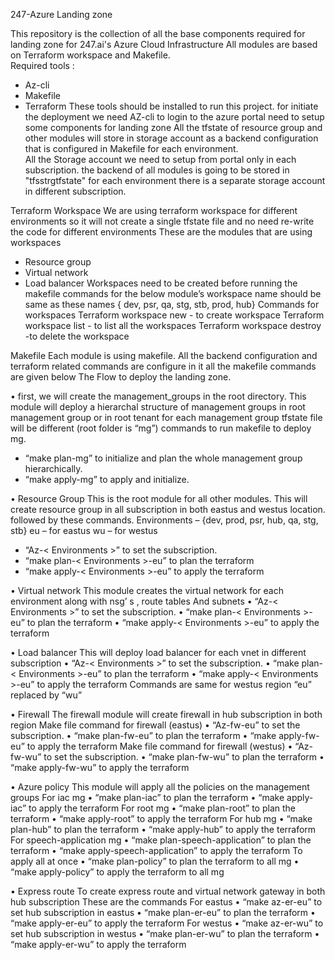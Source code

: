 247-Azure Landing zone

This repository is the collection of all the base components required for landing zone for 247.ai's Azure Cloud Infrastructure
All modules are based on Terraform workspace and Makefile.  
Required tools :
-	Az-cli
-	Makefile
-	Terraform
These tools should be installed to run this project.
for initiate the deployment we need AZ-cli to login to the azure portal need to setup some components for landing zone 
All the tfstate of resource group and other modules will store in  storage account as a backend configuration that is configured in Makefile for each environment.  
All the Storage account we need to setup from portal only in each subscription. 
the backend of all modules is going to be stored in "tfsstrg<environment>tfstate" for each environment there is a separate storage account in different subscription.  

Terraform Workspace 
We are using terraform workspace for different environments so it will not create a single tfstate file and no need re-write the code for different environments 
These are the modules that are using workspaces
-	Resource group
-	Virtual network
-	Load balancer 
Workspaces need to be created before running the makefile commands for the below module’s workspace name should be same as these names
{ dev, psr, qa, stg, stb, prod, hub}
Commands for workspaces 
Terraform workspace new <workspace _name>   - to create workspace
Terraform workspace list  - to list all the workspaces
Terraform workspace destroy <workspace _name>   -to delete the workspace

Makefile
Each module is using makefile. All the backend configuration and terraform related commands are configure in it all the makefile commands are given below
The Flow to deploy the landing zone.

•	first, we will create the management_groups in the root directory. 
This module will deploy a hierarchal structure of management groups in root management group or in root tenant for each management group tfstate file will be different (root folder is “mg”)
commands to run makefile to deploy mg. 
-	“make plan-mg”  to initialize and plan the whole management group hierarchically.
-	“make apply-mg”  to apply and initialize.

•	Resource Group 
This is the root module for all other modules. This will create resource group in all subscription in both eastus and westus location. followed by these commands. 
Environments – {dev, prod, psr, hub, qa, stg, stb}
eu – for eastus
wu – for westus
-	“Az-< Environments >” to set the subscription. 
-	“make plan-< Environments >-eu”  to plan the terraform 
-	“make apply-< Environments >-eu” to apply the terraform 

•	Virtual network
This module creates the virtual network for each environment along with nsg’ s , route tables
And subnets 
•	“Az-< Environments >” to set the subscription. 
•	“make plan-< Environments >-eu”  to plan the terraform 
•	“make apply-< Environments >-eu” to apply the terraform 

•	Load balancer
This will deploy load balancer for each vnet in different subscription 
•	“Az-< Environments >” to set the subscription. 
•	“make plan-< Environments >-eu”  to plan the terraform 
•	“make apply-< Environments >-eu” to apply the terraform 
Commands are same for westus region  “eu” replaced by “wu”

•	 Firewall
The firewall module will create firewall in hub subscription in both region
Make file command for firewall (eastus)
•	“Az-fw-eu” to set the subscription. 
•	“make plan-fw-eu”  to plan the terraform 
•	“make apply-fw-eu” to apply the terraform 
Make file command for firewall (westus)
•	“Az-fw-wu” to set the subscription. 
•	“make plan-fw-wu”  to plan the terraform 
•	“make apply-fw-wu” to apply the terraform 

•	Azure policy
This module will apply all the policies on the management groups
For iac mg 
•	“make plan-iac”  to plan the terraform 
•	“make apply-iac” to apply the terraform 
For root mg
•	“make plan-root”  to plan the terraform 
•	“make apply-root” to apply the terraform 
For hub mg
•	“make plan-hub”  to plan the terraform 
•	“make apply-hub” to apply the terraform 
For speech-application mg
•	“make plan-speech-application”  to plan the terraform 
•	“make apply-speech-application” to apply the terraform 
To apply all at once 
•	“make plan-policy”  to plan the terraform to all mg
•	“make apply-policy” to apply the terraform to all mg

•	Express route
To create express route and virtual network gateway in both hub subscription 
These are the commands
For eastus
•	“make az-er-eu” to set hub subscription in eastus
•	“make plan-er-eu”  to plan the terraform 
•	“make apply-er-eu” to apply the terraform 
For westus
•	“make az-er-wu” to set hub subscription in westus
•	“make plan-er-wu”  to plan the terraform 
•	“make apply-er-wu” to apply the terraform 
